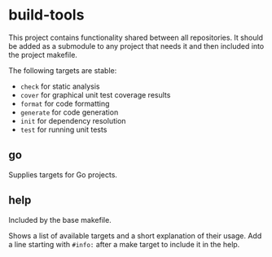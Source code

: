 # build-tools

This project contains functionality shared between all repositories.
It should be added as a submodule to any project that needs it and then included into the project makefile.

The following targets are stable:
- `check` for static analysis
- `cover` for graphical unit test coverage results
- `format` for code formatting
- `generate` for code generation
- `init` for dependency resolution
- `test` for running unit tests

## go

Supplies targets for Go projects.

## help

Included by the base makefile.

Shows a list of available targets and a short explanation of their usage.
Add a line starting with `#info:` after a make target to include it in the help.
